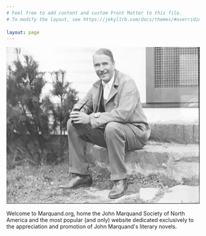 ```yaml
---
# Feel free to add content and custom Front Matter to this file.
# To modify the layout, see https://jekyllrb.com/docs/themes/#overriding-theme-defaults

layout: page
---
```



![stoop](/assets/stoop.jpg)

Welcome to Marquand.org, home the John Marquand Society of North America and the most popular (and only) website dedicated exclusively to the appreciation and promotion of John Marquand's literary novels. 


